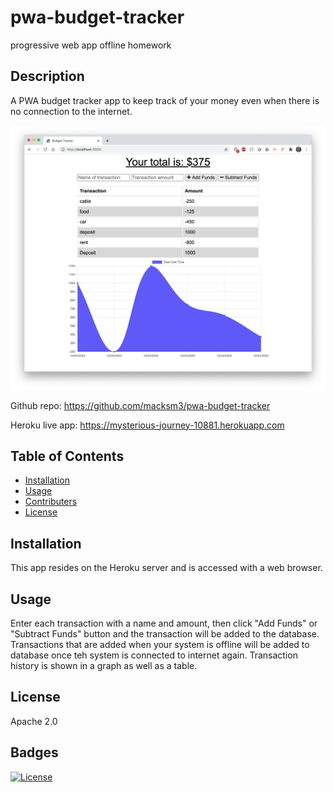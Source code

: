 # pwa-budget-tracker
progressive web app offline homework
## Description
A PWA budget tracker app to keep track of your money even when there is no connection to the internet.

![image](BudgetTrackerScreenShot.png "application screen shot")

Github repo: https://github.com/macksm3/pwa-budget-tracker

Heroku live app: https://mysterious-journey-10881.herokuapp.com

## Table of Contents 

* [Installation](#installation)
* [Usage](#usage)
* [Contributers](#contributers)
* [License](#license)

## Installation
This app resides on the Heroku server and is accessed with a web browser.

## Usage
Enter each transaction with a name and amount, then click "Add Funds" or "Subtract Funds" button and the transaction will be added to the database. Transactions that are added when your system is offline will be added to database once teh system is connected to internet again. Transaction history is shown in a graph as well as a table.


## License
Apache 2.0

## Badges
[![License](https://img.shields.io/badge/License-Apache%202.0-blue.svg)](https://opensource.org/licenses/Apache-2.0)

